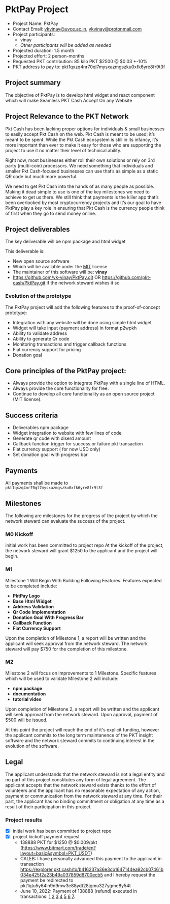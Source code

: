 # PktPay Project

* Project Name: PktPay
* Contact Email: vkvinay@uvce.ac.in, vkvinay@protonmail.com
* Project participants:
  * vinay
  * *Other participants will be added as needed*
* Projected duration: 1.5 month
* Projected effort: 2 person-months
* Requested PKT contribution: 85 kilo PKT $2500 @ $0.03 +-10%
* PKT address to pay to: pkt1qxzq4nr70ql7mysxazmgszku0xfk6yre8fr9t3f


## Project summary
The objective of PktPay is to develop html widget and react component which will make Seamless PKT Cash Accept On any Website
## Project Relevance to the PKT Network
Pkt Cash has been lacking proper options for individuals & small businesses to easily accept Pkt Cash on the web. Pkt Cash is meant to be used; it’s meant to be spent. While the Pkt Cash ecosystem is still in its infancy, it’s more important than ever to make it easy for those who are supporting the project to use it no matter their level of technical ability.

Right now, most businesses either roll their own solutions or rely on 3rd party (multi-coin) processors. We need something that individuals and smaller Pkt Cash-focused businesses can use that’s as simple as a static QR code but much more powerful.

We need to get Pkt Cash into the hands of as many people as possible. Making it dead simple to use is one of the key milestones we need to achieve to get us there. We still think that payments is the killer app that’s been overlooked by most cryptocurrency projects and it’s our goal to have PktPay play a key role in ensuring that Pkt Cash is the currency people think of first when they go to send money online.

## Project deliverables

The key deliverable will be npm package and html widget

This deliverable is:
* New open source software
* Which will be available under the [MIT](https://spdx.org/licenses/MIT.html) license
* The maintainer of this software will be: **vinay**
* https://github.com/vk-vinay/PktPay.git OR https://github.com/pkt-cash/PktPay.git if the network steward wishes it so



### Evolution of the prototype

The PktPay project will add the following features to the proof-of-concept prototype:

* Integration with any website will be done using simple html widget
* Widget will take input (payment address) in format p2wpkh 
* Ability to validate address
* Ability to generate Qr code
* Monitoring transactions and trigger callback functions
* Fiat currency support for pricing
* Donation goal 

## Core principles of the PktPay project:

* Always provide the option to integrate PktPay with a single line of HTML.
* Always provide the core functionality for free.
* Continue to develop all core functionality as an open source project (MIT license).


## Success criteria
* Deliverables npm package
* Widget integration to website with few lines of code
* Generate qr code with diserd amount
* Callback function trigger for  success or failure  pkt transaction
* Fiat currency support ( for now USD only)
* Set donation goal with progress bar
## Payments
All payments shall be made to `pkt1qxzq4nr70ql7mysxazmgszku0xfk6yre8fr9t3f`

## Milestones
The following are milestones for the progress of the project by which the network steward
can evaluate the success of the project.

### M0 Kickoff
initial work has been committed to project repo
At the kickoff of the project, the network steward will grant $1250  to the applicant and
the project will begin.

### M1
Milestone 1 Will Begin With Building Following Features.
Features expected to be completed include:

* **PktPay Logo**
* **Base Html Widget**
* **Address Validation**
* **Qr Code Implementation**
* **Donation Goal With Progress Bar**
* **Callback Function**
* **Fiat Currency Support**

Upon the completion of Milestone 1, a report will be written and the applicant will seek
approval from the network steward. The network steward will pay $750 for the completion of
this milestone.

### M2
Milestone 2 will focus on improvements to 1 Milestone. 
Specific features which will be used to validate Milestone 2
will include:

* **npm package**
* **documentation**
* **tutorial video**



Upon completion of Milestone 2, a report will be written and the applicant will seek
approval from the network steward. Upon approval, payment of $500 will be issued.

At this point the project will reach the end of it's explicit funding, however the applicant
commits to the long term maintanence of the PKT insight software and the network steward commits
to continuing interest in the evolution of the software.

## Legal

The applicant understands that the network steward is not a legal entity and no part of this
project constitutes any form of legal agreement. The applicant accepts that the network steward
exists thanks to the effort of volunteers and the applicant has no reasonable expectation of any
action, payment or communication from the network steward at any time. For their part, the
applicant has no binding commitment or obligation at any time as a result of their participation
in this project.

### Project results
- [x] initial work has been committed to project repo
- [x] project kickoff payment request
  * 138888 PKT for $1250 @ $0.009/pkt  (https://www.bitmart.com/trade/en?layout=basic&symbol=PKT_USDT)
  * CALEB: I have personally advanced this payment to the applicant in transaction https://explorer.pkt.cash/tx/b416237a36e3cb1647144ea92cb07461b034e425f2a23b49a037859d8700ecb5 and I hereby request the payment be redirected to pkt1qtu5y64ln9n9mw3e88ydt28jgmu327ygme8y54t
  * June 10, 2022: Payment of 138888 (refund) executed in transactions:
  [1](https://explorer.pkt.cash/tx/b0dd2bd6fce6c8157b303ef82572681d1c9c3f61f6a1c599944d0399792cf3c2)
  [2](https://explorer.pkt.cash/tx/943c0c5b38ec4b4e8cbb9216e6fc89e9394611e7b6bbcf7ee1aa52ac4ccb75b8)
  [3](https://explorer.pkt.cash/tx/8061f735a48eaf726505017b3266e74880a9b3a3962db016392b2253c76c5909)
  [4](https://explorer.pkt.cash/tx/7178d349e37db596183225fab8298a589c5d02c2dd775f107397521da311ed43)
  [5](https://explorer.pkt.cash/tx/38c2dedd710f562def3fb4ddf383fc4fb5907a3de25dc930599838741ca5e6a6)
  [6](https://explorer.pkt.cash/tx/a3cc0a9558e951068bfa37f25c4b50cb8fd2f0fd7c982f7a8aef7c0e6200b967)
  [7](https://explorer.pkt.cash/tx/5b99bad8ecbb678d654bfa3c1d2feee3a5da5868ac30070772cc4b4dae6ecbd7).
